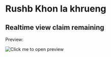 # Rushb Khon la khrueng
## Realtime view claim remaining

Preview:

![Click me to open preview](https://st4rchaser.github.io/rushb-khon-la-khrueng/preview.gif)